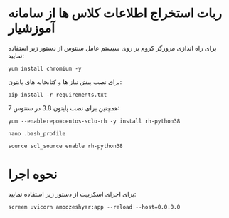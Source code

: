 
# ربات استخراج اطلاعات کلاس ها از سامانه آموزشیار

برای راه اندازی مرورگر کروم بر روی سیستم عامل سنتوس از دستور زیر استفاده نمایید:

```
yum install chromium -y
```

برای نصب پیش نیاز ها و کتابخانه های پایتون:
```
pip install -r requirements.txt
```

همچنین برای نصب پایتون 3.8 در سنتوس 7:
```
yum --enablerepo=centos-sclo-rh -y install rh-python38 
```
```
nano .bash_profile
```
```
source scl_source enable rh-python38
```

# نحوه اجرا
برای اجرای اسکریپت از دستور زیر استفاده نمایید:
```
screem uvicorn amoozeshyar:app --reload --host=0.0.0.0
```

